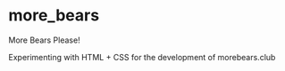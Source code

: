 more_bears
==========

More Bears Please!


Experimenting with HTML + CSS for the development of morebears.club
